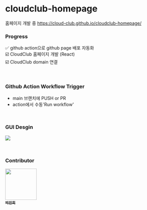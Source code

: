# cloudclub-homepage

홈페이지 개발 중
https://cloud-club.github.io/cloudclub-homepage/

### Progress
✅ github action으로 github page 배포 자동화 <br>
☑️ CloudClub 홈페이지 개발 (React) <br>
☑️ CloudClub domain 연결 <br>

<br>

### Github Action Workflow Trigger
- main 브랜치에 PUSH or PR
- action에서 수동'Run workflow'

<br>

### GUI Desgin
![](https://velog.velcdn.com/images/ginee_park/post/53370141-5946-41de-b251-605721ac4bbb/image.png)

<br>

### Contributor
<a href="https://github.com/gineepark"><img src="https://avatars.githubusercontent.com/u/60264957?v=4" width="100px;" alt=""/><br /><sub><b>박진희</b></sub></a>

